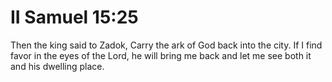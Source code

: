 # II Samuel 15:25

Then the king said to Zadok, Carry the ark of God back into the city. If I find favor in the eyes of the Lord, he will bring me back and let me see both it and his dwelling place.
